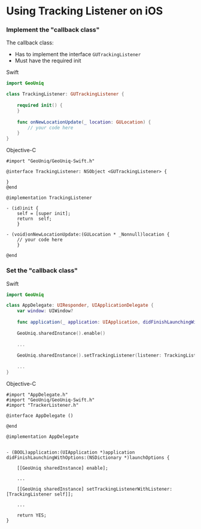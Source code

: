 # Using Tracking Listener on iOS

### Implement the "callback class"

The callback class:

* Has to implement the interface `GUTrackingListener`
* Must have the required init 

Swift
```swift
import GeoUniq

class TrackingListener: GUTrackingListener {
	
	required init() {
	}
	
	func onNewLocationUpdate(_ location: GULocation) {
		// your code here
	}
}

```
Objective-C
```objc
#import "GeoUniq/GeoUniq-Swift.h"

@interface TrackingListener: NSObject <GUTrackingListener> {
	
}
@end

@implementation TrackingListener

- (id)init {
	self = [super init];
	return  self;
    }

- (void)onNewLocationUpdate:(GULocation * _Nonnull)location {
	// your code here
    }

@end

```

### Set the "callback class"

Swift 
```swift
import GeoUniq

class AppDelegate: UIResponder, UIApplicationDelegate {
    var window: UIWindow?
    
    func application(_ application: UIApplication, didFinishLaunchingWithOptions launchOptions: [UIApplicationLaunchOptionsKey: Any]?) -> Bool {
    
    GeoUniq.sharedInstance().enable()
    
    ...
    
	GeoUniq.sharedInstance().setTrackingListener(listener: TrackingListener.self)
    
    ...
}
```
Objective-C
```objc
#import "AppDelegate.h"
#import "GeoUniq/GeoUniq-Swift.h"
#import "TrackerListener.h"

@interface AppDelegate ()

@end

@implementation AppDelegate


- (BOOL)application:(UIApplication *)application didFinishLaunchingWithOptions:(NSDictionary *)launchOptions {

	[[GeoUniq sharedInstance] enable];
	
	...
	
	[[GeoUniq sharedInstance] setTrackingListenerWithListener: [TrackingListener self]];
	
	...
	
	return YES;
}
```


